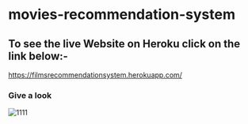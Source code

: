 # movies-recommendation-system

## To see the live Website on Heroku click on the link below:-
https://filmsrecommendationsystem.herokuapp.com/

### Give a look
![1111](https://user-images.githubusercontent.com/54958082/157233418-4e566992-835f-4f0d-8d71-39fa68992597.png)
